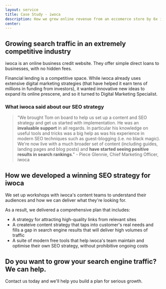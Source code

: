 ```yaml
---
layout: service
title: Case Study - iwoca
description: How we grew online revenue from an eccomerce store by 6x in just three months, using Google Adwords and Analytics to improve conversion rates by 509%.
center:
---
```


## Growing search traffic in an extremely competitive industry

iwoca is an online business credit website. They offer simple direct loans to businesses, with no hidden fees.

Financial lending is a competitive space. While iwoca already uses extensive digital marketing strategies (that have helped it earn tens of millions in funding from investors), it wanted innovative new ideas to expand its online prescene, and so it turned to Digital Marketing Specialist.

### What iwoca said about our SEO strategy

> "We brought Tom on board to help us set up a content and SEO strategy and get us started with implementation. He was an **invaluable support** in all regards. In particular his knowledge on useful tools and tricks was a big help as was his experience in modern SEO techniques such as guest-blogging (i.e. no black magic). We're now live with a much broader set of content (including guides, landing pages and blog posts) and **have started seeing positive results in search rankings**." - Piece Glennie, Chief Marketing Officer, iwoca

## How we developed a winning SEO strategy for iwoca

We set up workshops with iwoca's content teams to understand their audiences and how we can deliver what they're looking for.

As a result, we delivered a comprehensive plan that includes:

- A strategy for attracting high-quality links from relevant sites
- A createive content strategy that taps into customer's real needs and fills a gap in search engine results that will deliver high volumes of traffic
- A suite of modern free tools that help iwoca's team maintain and optimise their own SEO strategy, without prohibitive ongoing costs

## Do you want to grow your search engine traffic? We can help.

Contact us today and we'll help you build a plan for serious growth.
